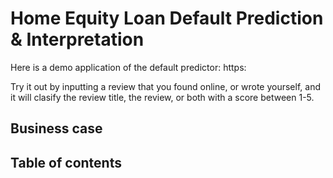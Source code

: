 # Home Equity Loan Default Prediction & Interpretation

Here is a demo application of the default predictor: https:

Try it out by inputting a review that you found online, or wrote yourself, and it will clasify the review title, the review, or both with a score between 1-5.

## Business case



## Table of contents


